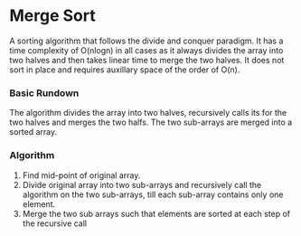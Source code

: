 # Merge Sort
A sorting algorithm that follows the divide and conquer paradigm. It has a time complexity of O(nlogn) in all cases as it always divides the array into two halves and then takes linear time to merge the two halves.
It does not sort in place and requires auxillary space of the order of O(n).

### Basic Rundown
The algorithm divides the array into two halves, recursively calls its for the two halves and merges the two halfs. The two sub-arrays are merged into a sorted array.


### Algorithm
1. Find mid-point of original array.
2. Divide original array into two sub-arrays and recursively call the algorithm on the two sub-arrays, till each sub-array contains only one element.
3. Merge the two sub arrays such that elements are sorted at each step of the recursive call
